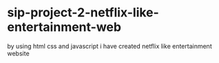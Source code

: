 # sip-project-2-netflix-like-entertainment-web
by using html css and javascript i have created netflix like entertainment website 
